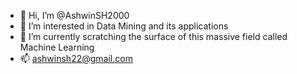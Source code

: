 - 👋 Hi, I’m @AshwinSH2000
- 👀 I’m interested in Data Mining and its applications
- 🌱 I’m currently scratching the surface of this massive field called Machine Learning 
- 📫 ashwinsh22@gmail.com

<!---
AshwinSH2000/AshwinSH2000 is a ✨ special ✨ repository because its `README.md` (this file) appears on your GitHub profile.
You can click the Preview link to take a look at your changes.
--->
